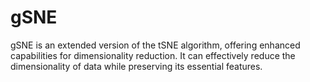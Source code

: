 # gSNE
gSNE is an extended version of the tSNE algorithm, offering enhanced capabilities for dimensionality reduction. It can effectively reduce the dimensionality of data while preserving its essential features.
